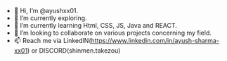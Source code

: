 - 👋 Hi, I’m @ayushxx01.
- 👀 I’m currently exploring.
- 🌱 I’m currently learning Html, CSS, JS, Java and REACT.
- 💞️ I’m looking to collaborate on various projects concerning my field.
- 📫 Reach me via LinkedIN(https://www.linkedin.com/in/ayush-sharma-xx01) or DISCORD(shinmen.takezou)

<!---
ayushxx01/ayushxx01 is a ✨ special ✨ repository because its `README.md` (this file) appears on your GitHub profile.
You can click the Preview link to take a look at your changes.
--->
